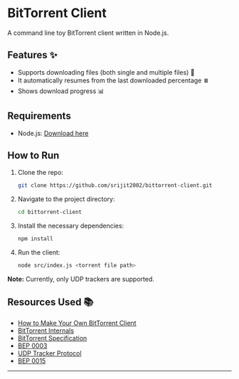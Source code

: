 # BitTorrent Client

A command line toy BitTorrent client written in Node.js.

## Features ✨

- Supports downloading files (both single and multiple files) 📂
- It automatically resumes from the last downloaded percentage ⏸️
- Shows download progress 📊

## Requirements

- Node.js: [Download here](https://nodejs.org/)

## How to Run

1. Clone the repo:
   ```sh
   git clone https://github.com/srijit2002/bittorrent-client.git
   ```
2. Navigate to the project directory:
   ```sh
   cd bittorrent-client
   ```
3. Install the necessary dependencies:
   ```sh
   npm install
   ```
4. Run the client:
   ```sh
   node src/index.js <torrent file path>
   ```

**Note:** Currently, only UDP trackers are supported.

## Resources Used 📚

- [How to Make Your Own BitTorrent Client](https://allenkim67.github.io/programming/2016/05/04/how-to-make-your-own-bittorrent-client.html)
- [BitTorrent Internals](https://youtube.com/playlist?list=PLsdq-3Z1EPT1rNeq2GXpnivaWINnOaCd0&si=PG77h6g2msxq1Zd6)
- [BitTorrent Specification](https://wiki.theory.org/BitTorrentSpecification)
- [BEP 0003](https://www.bittorrent.org/beps/bep_0003.html)
- [UDP Tracker Protocol](https://www.rasterbar.com/products/libtorrent/udp_tracker_protocol.html)
- [BEP 0015](https://www.bittorrent.org/beps/bep_0015.html)
---
